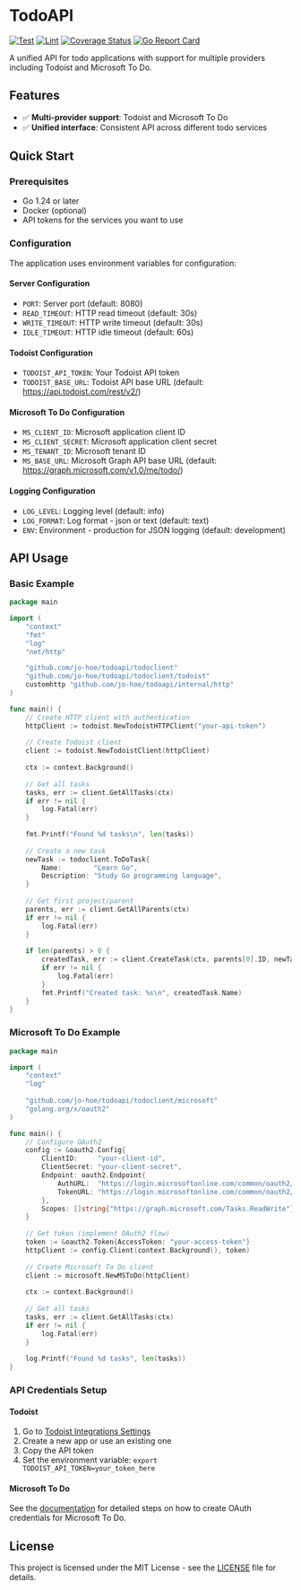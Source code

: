 # TodoAPI

[![Test](https://github.com/jo-hoe/todoapi/workflows/test/badge.svg)](https://github.com/jo-hoe/todoapi/actions/workflows/test.yml)
[![Lint](https://github.com/jo-hoe/todoapi/workflows/lint/badge.svg)](https://github.com/jo-hoe/todoapi/actions/workflows/lint.yml)
[![Coverage Status](https://coveralls.io/repos/github/jo-hoe/todoapi/badge.svg?branch=main)](https://coveralls.io/github/jo-hoe/todoapi?branch=main)
[![Go Report Card](https://goreportcard.com/badge/github.com/jo-hoe/todoapi)](https://goreportcard.com/report/github.com/jo-hoe/todoapi)

A unified API for todo applications with support for multiple providers including Todoist and Microsoft To Do.

## Features

- ✅ **Multi-provider support**: Todoist and Microsoft To Do
- ✅ **Unified interface**: Consistent API across different todo services

## Quick Start

### Prerequisites

- Go 1.24 or later
- Docker (optional)
- API tokens for the services you want to use

### Configuration

The application uses environment variables for configuration:

#### Server Configuration

- `PORT`: Server port (default: 8080)
- `READ_TIMEOUT`: HTTP read timeout (default: 30s)
- `WRITE_TIMEOUT`: HTTP write timeout (default: 30s)
- `IDLE_TIMEOUT`: HTTP idle timeout (default: 60s)

#### Todoist Configuration

- `TODOIST_API_TOKEN`: Your Todoist API token
- `TODOIST_BASE_URL`: Todoist API base URL (default: <https://api.todoist.com/rest/v2/>)

#### Microsoft To Do Configuration

- `MS_CLIENT_ID`: Microsoft application client ID
- `MS_CLIENT_SECRET`: Microsoft application client secret
- `MS_TENANT_ID`: Microsoft tenant ID
- `MS_BASE_URL`: Microsoft Graph API base URL (default: <https://graph.microsoft.com/v1.0/me/todo/>)

#### Logging Configuration

- `LOG_LEVEL`: Logging level (default: info)
- `LOG_FORMAT`: Log format - json or text (default: text)
- `ENV`: Environment - production for JSON logging (default: development)

## API Usage

### Basic Example

```go
package main

import (
    "context"
    "fmt"
    "log"
    "net/http"

    "github.com/jo-hoe/todoapi/todoclient"
    "github.com/jo-hoe/todoapi/todoclient/todoist"
    customhttp "github.com/jo-hoe/todoapi/internal/http"
)

func main() {
    // Create HTTP client with authentication
    httpClient := todoist.NewTodoistHTTPClient("your-api-token")
    
    // Create Todoist client
    client := todoist.NewTodoistClient(httpClient)
    
    ctx := context.Background()
    
    // Get all tasks
    tasks, err := client.GetAllTasks(ctx)
    if err != nil {
        log.Fatal(err)
    }
    
    fmt.Printf("Found %d tasks\n", len(tasks))
    
    // Create a new task
    newTask := todoclient.ToDoTask{
        Name:        "Learn Go",
        Description: "Study Go programming language",
    }
    
    // Get first project/parent
    parents, err := client.GetAllParents(ctx)
    if err != nil {
        log.Fatal(err)
    }
    
    if len(parents) > 0 {
        createdTask, err := client.CreateTask(ctx, parents[0].ID, newTask)
        if err != nil {
            log.Fatal(err)
        }
        fmt.Printf("Created task: %s\n", createdTask.Name)
    }
}
```

### Microsoft To Do Example

```go
package main

import (
    "context"
    "log"
    
    "github.com/jo-hoe/todoapi/todoclient/microsoft"
    "golang.org/x/oauth2"
)

func main() {
    // Configure OAuth2
    config := &oauth2.Config{
        ClientID:     "your-client-id",
        ClientSecret: "your-client-secret",
        Endpoint: oauth2.Endpoint{
            AuthURL:  "https://login.microsoftonline.com/common/oauth2/v2.0/authorize",
            TokenURL: "https://login.microsoftonline.com/common/oauth2/v2.0/token",
        },
        Scopes: []string{"https://graph.microsoft.com/Tasks.ReadWrite"},
    }
    
    // Get token (implement OAuth2 flow)
    token := &oauth2.Token{AccessToken: "your-access-token"}
    httpClient := config.Client(context.Background(), token)
    
    // Create Microsoft To Do client
    client := microsoft.NewMSToDo(httpClient)
    
    ctx := context.Background()
    
    // Get all tasks
    tasks, err := client.GetAllTasks(ctx)
    if err != nil {
        log.Fatal(err)
    }
    
    log.Printf("Found %d tasks", len(tasks))
}
```

### API Credentials Setup

#### Todoist

1. Go to [Todoist Integrations Settings](https://todoist.com/prefs/integrations)
2. Create a new app or use an existing one
3. Copy the API token
4. Set the environment variable: `export TODOIST_API_TOKEN=your_token_here`

#### Microsoft To Do

See the [documentation](cmd/credential_generation/README.md) for detailed steps on how to create OAuth credentials for Microsoft To Do.

## License

This project is licensed under the MIT License - see the [LICENSE](LICENSE) file for details.
